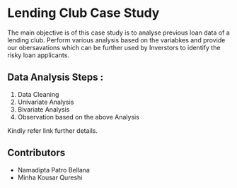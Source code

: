 # Lending Club Case Study
  The main objective is of this case study is to analyse previous loan data of a lending club. Perform various analysis based on the variabkes and provide our obersavations which can be further used by Inverstors to identify the risky loan applicants. 

## Data Analysis Steps :
  1. Data Cleaning
  2. Univariate Analysis
  3. Bivariate  Analysis
  4. Observation based on the above Analysis
  
Kindly refer  link further details. 

## Contributors
  - Namadipta Patro Bellana
  - Minha Kousar Qureshi
  
